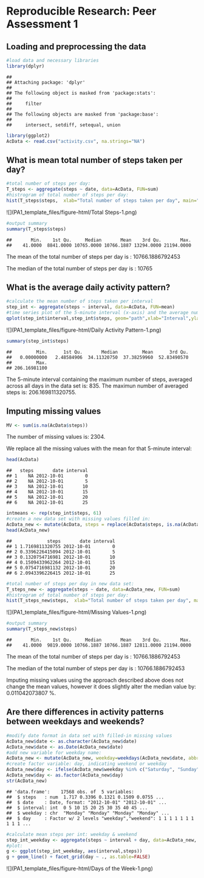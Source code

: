 # Reproducible Research: Peer Assessment 1


## Loading and preprocessing the data


```r
#load data and necessary libraries
library(dplyr)
```

```
## 
## Attaching package: 'dplyr'
## 
## The following object is masked from 'package:stats':
## 
##     filter
## 
## The following objects are masked from 'package:base':
## 
##     intersect, setdiff, setequal, union
```

```r
library(ggplot2)
AcData <- read.csv("activity.csv", na.strings="NA")
```

## What is mean total number of steps taken per day?


```r
#total number of steps per day:
T_steps <- aggregate(steps ~ date, data=AcData, FUN=sum) 
#histrogram of total number of steps per day:
hist(T_steps$steps,  xlab="Total number of steps taken per day", main="", breaks=10)
```

![](PA1_template_files/figure-html/Total Steps-1.png) 

```r
#output summary
summary(T_steps$steps)
```

```
##       Min.    1st Qu.     Median       Mean    3rd Qu.       Max. 
##    41.0000  8841.0000 10765.0000 10766.1887 13294.0000 21194.0000
```

The mean of the total number of steps per day is : 10766.1886792453

The median of the total number of steps per day is : 10765

## What is the average daily activity pattern?


```r
#calculate the mean number of steps taken per interval
step_int <- aggregate(steps ~ interval, data=AcData, FUN=mean)
#time series plot of the 5-minute interval (x-axis) and the average number of steps taken, averaged across all days (y-axis)
qplot(step_int$interval,step_int$steps, geom="path",xlab="Interval",ylab="Avg number of steps")
```

![](PA1_template_files/figure-html/Daily Activity Pattern-1.png) 

```r
summary(step_int$steps)
```

```
##         Min.      1st Qu.       Median         Mean      3rd Qu. 
##   0.00000000   2.48584906  34.11320750  37.38259960  52.83490570 
##         Max. 
## 206.16981100
```

The 5-minute interval containing the maximum number of steps, averaged across all days in the data set is: 835. The maximun number of averaged steps is: 206.169811320755.

## Imputing missing values


```r
MV <- sum(is.na(AcData$steps))
```

The number of missing values is: 2304.

We replace all the missing values with the mean for that 5-minute interval:


```r
head(AcData)
```

```
##   steps       date interval
## 1    NA 2012-10-01        0
## 2    NA 2012-10-01        5
## 3    NA 2012-10-01       10
## 4    NA 2012-10-01       15
## 5    NA 2012-10-01       20
## 6    NA 2012-10-01       25
```

```r
intmeans <- rep(step_int$steps, 61)
#create a new data set with missing values filled in:
AcData_new <- mutate(AcData, steps = replace(AcData$steps, is.na(AcData$steps),intmeans[is.na(AcData$steps)]))
head(AcData_new)
```

```
##             steps       date interval
## 1 1.7169811320755 2012-10-01        0
## 2 0.3396226415094 2012-10-01        5
## 3 0.1320754716981 2012-10-01       10
## 4 0.1509433962264 2012-10-01       15
## 5 0.0754716981132 2012-10-01       20
## 6 2.0943396226415 2012-10-01       25
```

```r
#total number of steps per day in new data set:
T_steps_new <- aggregate(steps ~ date, data=AcData_new, FUN=sum) 
#histrogram of total number of steps per day:
hist(T_steps_new$steps,  xlab="Total number of steps taken per day", main="", breaks=10)
```

![](PA1_template_files/figure-html/Missing Values-1.png) 

```r
#output summary
summary(T_steps_new$steps)
```

```
##       Min.    1st Qu.     Median       Mean    3rd Qu.       Max. 
##    41.0000  9819.0000 10766.1887 10766.1887 12811.0000 21194.0000
```

The mean of the total number of steps per day is : 10766.1886792453

The median of the total number of steps per day is : 10766.1886792453

Imputing missing values using the approach described above does not change the mean values, however it does slightly alter the median value by: 0.011042073807 %.


## Are there differences in activity patterns between weekdays and weekends?


```r
#modify date format in data set with filled-in missing values
AcData_new$date <- as.character(AcData_new$date)
AcData_new$date <- as.Date(AcData_new$date)
#add new variable for weekday name:
AcData_new <- mutate(AcData_new, weekday=weekdays(AcData_new$date, abbreviate=FALSE))
#create factor variable: day, indicating weekend or weekday
AcData_new$day <- ifelse(AcData_new$weekday %in% c("Saturday", "Sunday"), "weekend", "weekday")
AcData_new$day <- as.factor(AcData_new$day)
str(AcData_new)
```

```
## 'data.frame':	17568 obs. of  5 variables:
##  $ steps   : num  1.717 0.3396 0.1321 0.1509 0.0755 ...
##  $ date    : Date, format: "2012-10-01" "2012-10-01" ...
##  $ interval: int  0 5 10 15 20 25 30 35 40 45 ...
##  $ weekday : chr  "Monday" "Monday" "Monday" "Monday" ...
##  $ day     : Factor w/ 2 levels "weekday","weekend": 1 1 1 1 1 1 1 1 1 1 ...
```

```r
#calculate mean steps per int: weekday & weekend
step_int_weekday <- aggregate(steps ~ interval + day, data=AcData_new, FUN=mean) 
#plot:
g <- ggplot(step_int_weekday, aes(interval,steps))
g + geom_line() + facet_grid(day ~ ., as.table=FALSE)
```

![](PA1_template_files/figure-html/Days of the Week-1.png) 

